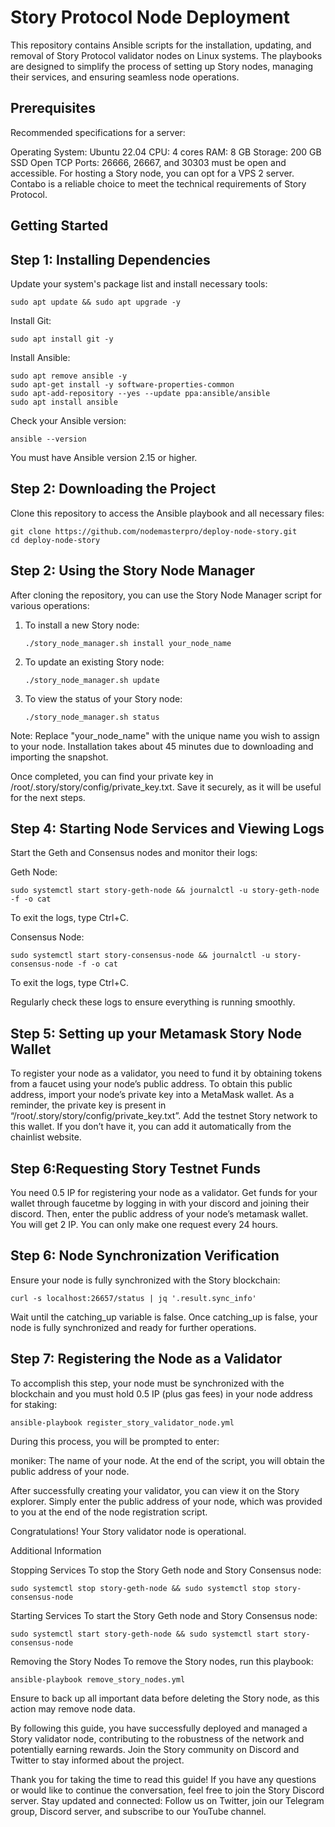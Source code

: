 # Story Protocol Node Deployment
This repository contains Ansible scripts for the installation, updating, and removal of Story Protocol validator nodes on Linux systems. The playbooks are designed to simplify the process of setting up Story nodes, managing their services, and ensuring seamless node operations.

## Prerequisites
Recommended specifications for a server:

Operating System: Ubuntu 22.04
CPU: 4 cores
RAM: 8 GB
Storage: 200 GB SSD
Open TCP Ports: 26666, 26667, and 30303 must be open and accessible.
For hosting a Story node, you can opt for a VPS 2 server. Contabo is a reliable choice to meet the technical requirements of Story Protocol.

## Getting Started
## Step 1: Installing Dependencies
Update your system's package list and install necessary tools:

```
sudo apt update && sudo apt upgrade -y
```
Install Git:

```
sudo apt install git -y
```
Install Ansible:

```
sudo apt remove ansible -y
sudo apt-get install -y software-properties-common
sudo apt-add-repository --yes --update ppa:ansible/ansible
sudo apt install ansible
```
Check your Ansible version:

```
ansible --version
```
You must have Ansible version 2.15 or higher.

## Step 2: Downloading the Project
Clone this repository to access the Ansible playbook and all necessary files:

```
git clone https://github.com/nodemasterpro/deploy-node-story.git
cd deploy-node-story
```
## Step 2: Using the Story Node Manager
After cloning the repository, you can use the Story Node Manager script for various operations:

1. To install a new Story node:
   ```
   ./story_node_manager.sh install your_node_name
   ```

2. To update an existing Story node:
   ```
   ./story_node_manager.sh update
   ```

3. To view the status of your Story node:
   ```
   ./story_node_manager.sh status
   ```
Note: Replace "your_node_name" with the unique name you wish to assign to your node. Installation takes about 45 minutes due to downloading and importing the snapshot.

Once completed, you can find your private key in /root/.story/story/config/private_key.txt. Save it securely, as it will be useful for the next steps.

## Step 4: Starting Node Services and Viewing Logs
Start the Geth and Consensus nodes and monitor their logs:

Geth Node:

```
sudo systemctl start story-geth-node && journalctl -u story-geth-node -f -o cat
```
To exit the logs, type Ctrl+C.

Consensus Node:
```
sudo systemctl start story-consensus-node && journalctl -u story-consensus-node -f -o cat
```
To exit the logs, type Ctrl+C.

Regularly check these logs to ensure everything is running smoothly.

## Step 5: Setting up your Metamask Story Node Wallet
To register your node as a validator, you need to fund it by obtaining tokens from a faucet using your node’s public address. To obtain this public address, import your node’s private key into a MetaMask wallet. As a reminder, the private key is present in “/root/.story/story/config/private_key.txt”. Add the testnet Story network to this wallet. If you don’t have it, you can add it automatically from the chainlist website.


## Step 6:Requesting Story Testnet Funds
You need 0.5 IP for registering your node as a validator. Get funds for your wallet through faucetme by logging in with your discord and joining their discord. Then, enter the public address of your node’s metamask wallet. You will get 2 IP. You can only make one request every 24 hours.

## Step 6: Node Synchronization Verification
Ensure your node is fully synchronized with the Story blockchain:
```
curl -s localhost:26657/status | jq '.result.sync_info'
```
Wait until the catching_up variable is false. Once catching_up is false, your node is fully synchronized and ready for further operations.

## Step 7: Registering the Node as a Validator
To accomplish this step, your node must be synchronized with the blockchain and you must hold 0.5 IP (plus gas fees) in your node address for staking:

```
ansible-playbook register_story_validator_node.yml
```
During this process, you will be prompted to enter:

moniker: The name of your node.
At the end of the script, you will obtain the public address of your node.

After successfully creating your validator, you can view it on the Story explorer. Simply enter the public address of your node, which was provided to you at the end of the node registration script.

Congratulations! Your Story validator node is operational.

Additional Information



Stopping Services
To stop the Story Geth node and Story Consensus node:

```
sudo systemctl stop story-geth-node && sudo systemctl stop story-consensus-node
```
Starting Services
To start the Story Geth node and Story Consensus node:

```
sudo systemctl start story-geth-node && sudo systemctl start story-consensus-node
```
Removing the Story Nodes
To remove the Story nodes, run this playbook:

```
ansible-playbook remove_story_nodes.yml
```
Ensure to back up all important data before deleting the Story node, as this action may remove node data.

By following this guide, you have successfully deployed and managed a Story validator node, contributing to the robustness of the network and potentially earning rewards. Join the Story community on Discord and Twitter to stay informed about the project.

Thank you for taking the time to read this guide! If you have any questions or would like to continue the conversation, feel free to join the Story Discord server. Stay updated and connected: Follow us on Twitter, join our Telegram group, Discord server, and subscribe to our YouTube channel.